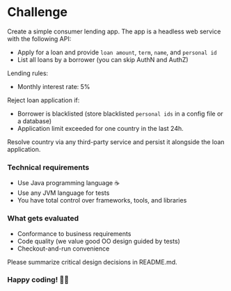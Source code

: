 # Challenge

Create a simple consumer lending app. The app is a headless web service with the following API:

- Apply for a loan and provide `loan amount`, `term`, `name`, and `personal id`
- List all loans by a borrower (you can skip AuthN and AuthZ)

Lending rules:
- Monthly interest rate: 5%
  
Reject loan application if:
- Borrower is blacklisted (store blacklisted `personal ids` in a config file or a database)
- Application limit exceeded for one country in the last 24h.

Resolve country via any third-party service and persist it alongside the loan application.

### Technical requirements

- Use Java programming language ☕️
- Use any JVM language for tests
- You have total control over frameworks, tools, and libraries

### What gets evaluated
- Conformance to business requirements
- Code quality (we value good OO design guided by tests)
- Checkout-and-run convenience

Please summarize critical design decisions in README.md.

### Happy coding! 👨‍💻
